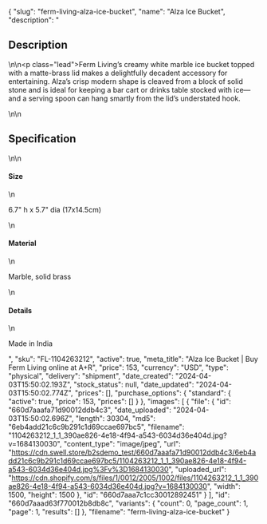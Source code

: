 {
  "slug": "ferm-living-alza-ice-bucket",
  "name": "Alza Ice Bucket",
  "description": "<h2>Description</h2>\n<!-- split -->\n<p class=\"lead\">Ferm Living’s creamy white marble ice bucket topped with a matte-brass lid makes a delightfully decadent accessory for entertaining. Alza’s crisp modern shape is cleaved from a block of solid stone and is ideal for keeping a bar cart or drinks table stocked with ice—and a serving spoon can hang smartly from the lid’s understated hook.</p>\n<!-- split -->\n<h2>Specification</h2>\n<!-- split -->\n<h4>Size</h4>\n<p>6.7\" h x 5.7\" dia (17x14.5cm)</p>\n<h4>Material</h4>\n<p>Marble, solid brass</p>\n<h4>Details</h4>\n<p>Made in India</p>",
  "sku": "FL-1104263212",
  "active": true,
  "meta_title": "Alza Ice Bucket | Buy Ferm Living online at A+R",
  "price": 153,
  "currency": "USD",
  "type": "physical",
  "delivery": "shipment",
  "date_created": "2024-04-03T15:50:02.193Z",
  "stock_status": null,
  "date_updated": "2024-04-03T15:50:02.774Z",
  "prices": [],
  "purchase_options": {
    "standard": {
      "active": true,
      "price": 153,
      "prices": []
    }
  },
  "images": [
    {
      "file": {
        "id": "660d7aaafa71d90012ddb4c3",
        "date_uploaded": "2024-04-03T15:50:02.696Z",
        "length": 30304,
        "md5": "6eb4add21c6c9b291c1d69ccae697bc5",
        "filename": "1104263212_1_1_390ae826-4e18-4f94-a543-6034d36e404d.jpg?v=1684130030",
        "content_type": "image/jpeg",
        "url": "https://cdn.swell.store/b2sdemo_test/660d7aaafa71d90012ddb4c3/6eb4add21c6c9b291c1d69ccae697bc5/1104263212_1_1_390ae826-4e18-4f94-a543-6034d36e404d.jpg%3Fv%3D1684130030",
        "uploaded_url": "https://cdn.shopify.com/s/files/1/0012/2005/1002/files/1104263212_1_1_390ae826-4e18-4f94-a543-6034d36e404d.jpg?v=1684130030",
        "width": 1500,
        "height": 1500
      },
      "id": "660d7aaa7c1cc30012892451"
    }
  ],
  "id": "660d7aaad63f770012b8db8c",
  "variants": {
    "count": 0,
    "page_count": 1,
    "page": 1,
    "results": []
  },
  "filename": "ferm-living-alza-ice-bucket"
}
